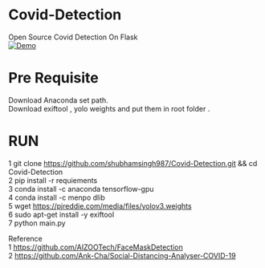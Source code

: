   
# Covid-Detection
Open Source Covid Detection On Flask<br>
[![Demo](https://i.imgur.com/qgfdm01.png)](https://www.youtube.com/watch?v=n-ejSFll6aQ)<br>

# Pre Requisite
Download Anaconda set path.<br>
Download exiftool , yolo weights and put them in root folder .<br>

# RUN
1 git clone https://github.com/shubhamsingh987/Covid-Detection.git && cd Covid-Detection<br>
2 pip install -r requiements<br>
3 conda install -c anaconda tensorflow-gpu<br>
4 conda install -c menpo dlib<br>
5 wget https://pjreddie.com/media/files/yolov3.weights <br>
6 sudo apt-get install -y exiftool <br>
7 python main.py<br>

Reference <br>
1 https://github.com/AIZOOTech/FaceMaskDetection <br>
2 https://github.com/Ank-Cha/Social-Distancing-Analyser-COVID-19 <br>
